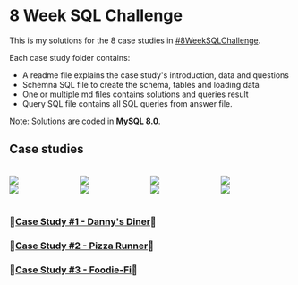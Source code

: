 # 8 Week SQL Challenge

This is my solutions for the 8 case studies in [#8WeekSQLChallenge](https://8weeksqlchallenge.com).

Each case study folder contains:
* A readme file explains the case study's introduction, data and questions
* Schemna SQL file to create the schema, tables and loading data
* One or multiple md files contains solutions and queries result
* Query SQL file contains all SQL queries from answer file.

Note: Solutions are coded in **MySQL 8.0**.

## Case studies

<br>

<div style="display:flex;">
    <div style="flex:1">
        <img src='https://8weeksqlchallenge.com/images/case-study-designs/1.png'> 
    </div>
    <div style="flex:1">
        <img src='https://8weeksqlchallenge.com/images/case-study-designs/2.png'>
    </div>
    <div style="flex:1">
        <img src='https://8weeksqlchallenge.com/images/case-study-designs/3.png'>
    </div>
    <div style="flex:1">
        <img src='https://8weeksqlchallenge.com/images/case-study-designs/4.png'>
    </div>
</div>
<div style="display:flex;">
   <div style="flex:1">
        <img src='https://8weeksqlchallenge.com/images/case-study-designs/5.png'>
    </div>
    <div style="flex:1">
        <img src='https://8weeksqlchallenge.com/images/case-study-designs/6.png'>
    </div>
    <div style="flex:1">
        <img src='https://8weeksqlchallenge.com/images/case-study-designs/7.png'>
    </div>
    <div style="flex:1">
        <img src='https://8weeksqlchallenge.com/images/case-study-designs/8.png'>
    </div>
</div>

<br>

### 🍜[Case Study #1 - Danny's Diner](./Case%20Study%20%231%20-%20Danny's%20Diner)🍜

### 🍕[Case Study #2 - Pizza Runner](./Case%20Study%20%232%20-%20Pizza%20Runner)🍕

### 🥑[Case Study #3 - Foodie-Fi](./Case%20Study%20%233%20-%20Foodie-Fi)🥑